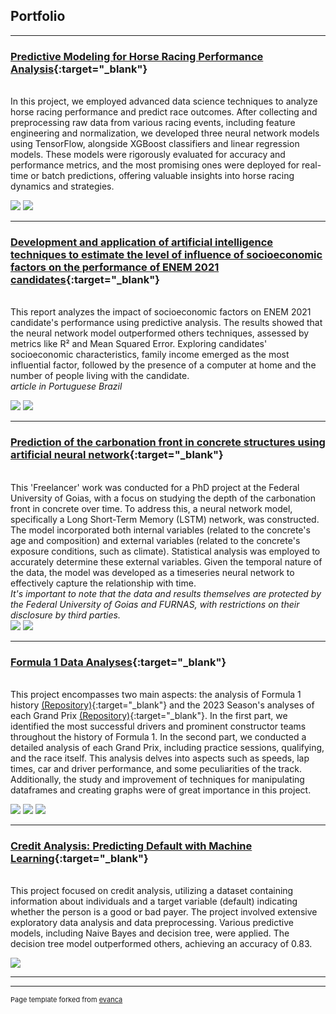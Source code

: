## Portfolio
---

### [Predictive Modeling for Horse Racing Performance Analysis](https://jefersonmglh.github.io/){:target="_blank"}
<br>In this project, we employed advanced data science techniques to analyze horse racing performance and predict race outcomes. After collecting and preprocessing raw data from various racing events, including feature engineering and normalization, we developed three neural network models using TensorFlow, alongside XGBoost classifiers and linear regression models. These models were rigorously evaluated for accuracy and performance metrics, and the most promising ones were deployed for real-time or batch predictions, offering valuable insights into horse racing dynamics and strategies.<br>

<img src="images/horse_freela/results.jpeg?raw=true"/>
<img src="images/horse_freela/flux1.jpg?raw=true"/>

---

### [Development and application of artificial intelligence techniques to estimate the level of influence of socioeconomic factors on the performance of ENEM 2021 candidates](https://github.com/jefersonmglh/analise_enem_projeto_semantix/){:target="_blank"}
<br> This report analyzes the impact of socioeconomic factors on ENEM 2021 candidate's performance using predictive analysis. The results showed that the neural network model outperformed others techniques, assessed by metrics like R² and Mean Squared Error. Exploring candidates' socioeconomic characteristics, family income emerged as the most influential factor, followed by the presence of a computer at home and the number of people living with the candidate.<br>
*article in Portuguese Brazil* <br>

<img src="https://github.com/jefersonmglh/analise_enem_projeto_semantix/blob/main/pics/metricas.png?raw=true"/>
<img src="https://github.com/jefersonmglh/analise_enem_projeto_semantix/blob/main/pics/q024_box.png?raw=true"/>

---

### [Prediction of the carbonation front in concrete structures using artificial neural network](https://github.com/jefersonmglh/analise_enem_projeto_semantix/){:target="_blank"}
<br>This 'Freelancer' work was conducted for a PhD project at the Federal University of Goias, with a focus on studying the depth of the carbonation front in concrete over time. To address this, a neural network model, specifically a Long Short-Term Memory (LSTM) network, was constructed. The model incorporated both internal variables (related to the concrete's age and composition) and external variables (related to the concrete's exposure conditions, such as climate). Statistical analysis was employed to accurately determine these external variables. Given the temporal nature of the data, the model was developed as a timeseries neural network to effectively capture the relationship with time.<br>
*It's important to note that the data and results themselves are protected by the Federal University of Goias and FURNAS, with restrictions on their disclosure by third parties.*
<br>
<img src="images/frent_carbo/concret.PNG?raw=true"/>
<img src="images/frent_carbo/Diagrama em branco.jpeg?raw=true"/>

---

### [Formula 1 Data Analyses](https://github.com/jefersonmglh/Formula-1_historial_analysis){:target="_blank"}
<br>This project encompasses two main aspects: the analysis of Formula 1 history [(Repository)](https://github.com/jefersonmglh/Formula-1_historial_analysis){:target="_blank"} and the 2023 Season's analyses of each Grand Prix [(Repository)](https://github.com/jefersonmglh/Formula-1_2023_season_analyses){:target="_blank"}. In the first part, we identified the most successful drivers and prominent constructor teams throughout the history of Formula 1. In the second part, we conducted a detailed analysis of each Grand Prix, including practice sessions, qualifying, and the race itself. This analysis delves into aspects such as speeds, lap times, car and driver performance, and some peculiarities of the track. Additionally, the study and improvement of techniques for manipulating dataframes and creating graphs were of great importance in this project. <br>

<img src="images/f1_hist/startvsfinish.png?raw=true"/>
<img src="images/f1_race/f1_racepace.png?raw=true"/>
<img src="images/f1_race/fuel_corr.png?raw=true"/>

---

### [Credit Analysis: Predicting Default with Machine Learning](https://github.com/jefersonmglh/analise-credito){:target="_blank"}
<br>This project focused on credit analysis, utilizing a dataset containing information about individuals and a target variable (default) indicating whether the person is a good or bad payer. The project involved extensive exploratory data analysis and data preprocessing. Various predictive models, including Naive Bayes and decision tree, were applied. The decision tree model outperformed others, achieving an accuracy of 0.83.
<br>

<img src="images/credit_anal/tree.png?raw=true"/>


---
<!-- ### Other relevant projects

- [Project 1 Title](http://example.com/)
- [Project 2 Title](http://example.com/)
- [Project 3 Title](http://example.com/)
- [Project 4 Title](http://example.com/)
- [Project 5 Title](http://example.com/)

---

 -->


---
<p style="font-size:11px">Page template forked from <a href="https://github.com/evanca/quick-portfolio">evanca</a></p>
<!-- Remove above link if you don't want to attibute -->
